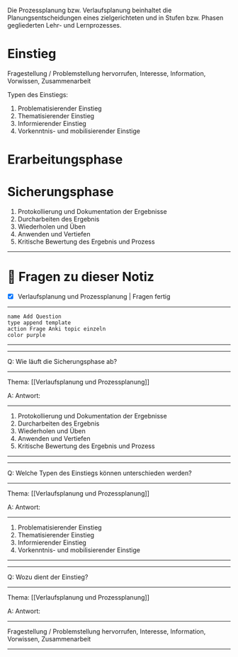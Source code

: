 Die Prozessplanung bzw. Verlaufsplanung beinhaltet die Planungsentscheidungen eines zielgerichteten und in Stufen bzw. Phasen gegliederten Lehr- und Lernprozesses.

# Einstieg

Fragestellung / Problemstellung hervorrufen, Interesse, Information, Vorwissen, Zusammenarbeit

Typen des Einstiegs:
1. Problematisierender Einstieg
2. Thematisierender Einstieg
3. Informierender Einstieg
4. Vorkenntnis- und mobilisierender Einstige

# Erarbeitungsphase

# Sicherungsphase

1. Protokollierung und Dokumentation der Ergebnisse
2. Durcharbeiten des Ergebnis
3. Wiederholen und Üben
4. Anwenden und Vertiefen
5. Kritische Bewertung des Ergebnis und Prozess

----

# 🔎 Fragen zu dieser Notiz

- [x] Verlaufsplanung und Prozessplanung  | Fragen fertig

---
```button
name Add Question
type append template
action Frage Anki topic einzeln 
color purple
```
___
---

Q: Wie läuft die Sicherungsphase ab?
___
Thema: [[Verlaufsplanung und Prozessplanung]] 

A: Antwort: 
___
1. Protokollierung und Dokumentation der Ergebnisse
2. Durcharbeiten des Ergebnis
3. Wiederholen und Üben
4. Anwenden und Vertiefen
5. Kritische Bewertung des Ergebnis und Prozess
<!--ID: 1711802507555-->



___
---

Q: Welche Typen des Einstiegs können unterschieden werden?
___
Thema: [[Verlaufsplanung und Prozessplanung]] 

A: Antwort: 
___
1. Problematisierender Einstieg
2. Thematisierender Einstieg
3. Informierender Einstieg
4. Vorkenntnis- und mobilisierender Einstige
<!--ID: 1711802507558-->


___
---

Q: Wozu dient der Einstieg?
___
Thema: [[Verlaufsplanung und Prozessplanung]] 

A: Antwort: 
___
Fragestellung / Problemstellung hervorrufen, Interesse, Information, Vorwissen, Zusammenarbeit
<!--ID: 1711802507560-->


___





